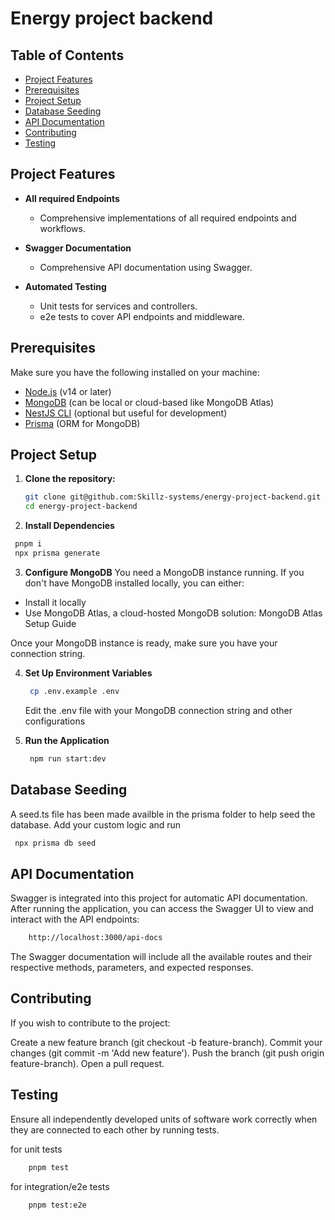  # Energy project backend

## Table of Contents

- [Project Features](#project-features)
- [Prerequisites](#prerequisites)
- [Project Setup](#project-setup)
- [Database Seeding](#database-seeding)
- [API Documentation](#api-documentation)
- [Contributing](#contributing)
- [Testing](#testing)

## Project Features

- **All required Endpoints**

  - Comprehensive implementations of all required endpoints and workflows.

- **Swagger Documentation**

  - Comprehensive API documentation using Swagger.

- **Automated Testing**
  - Unit tests for services and controllers.
  - e2e tests to cover API endpoints and middleware.

## Prerequisites

Make sure you have the following installed on your machine:

- [Node.js](https://nodejs.org/en/download/) (v14 or later)
- [MongoDB](https://www.mongodb.com/try/download/community) (can be local or cloud-based like MongoDB Atlas)
- [NestJS CLI](https://docs.nestjs.com/cli/overview) (optional but useful for development)
- [Prisma](https://www.prisma.io/) (ORM for MongoDB)

## Project Setup

1. **Clone the repository:**

   ```bash
   git clone git@github.com:Skillz-systems/energy-project-backend.git
   cd energy-project-backend
   ```

2. **Install Dependencies**

```bash
 pnpm i
 npx prisma generate
```

3. **Configure MongoDB**
   You need a MongoDB instance running. If you don't have MongoDB installed locally, you can either:

- Install it locally
- Use MongoDB Atlas, a cloud-hosted MongoDB solution: MongoDB Atlas Setup Guide

Once your MongoDB instance is ready, make sure you have your connection string.

4. **Set Up Environment Variables**

   ```bash
    cp .env.example .env
   ```

   Edit the .env file with your MongoDB connection string and other configurations

5. **Run the Application** 
   ```bash
    npm run start:dev
   ```

## Database Seeding

A seed.ts file has been made availble in the prisma folder to help seed the database. Add your custom logic and run

```bash
 npx prisma db seed
```

## API Documentation

Swagger is integrated into this project for automatic API documentation. After running the application, you can access the Swagger UI to view and interact with the API endpoints:

```bash
    http://localhost:3000/api-docs
```

The Swagger documentation will include all the available routes and their respective methods, parameters, and expected responses.

## Contributing

If you wish to contribute to the project:

Create a new feature branch (git checkout -b feature-branch).
Commit your changes (git commit -m 'Add new feature').
Push the branch (git push origin feature-branch).
Open a pull request.

## Testing

Ensure all independently developed units of software work correctly when they are connected to each other by running tests.

for unit tests

```bash
    pnpm test
```

for integration/e2e tests

```bash
    pnpm test:e2e
```

